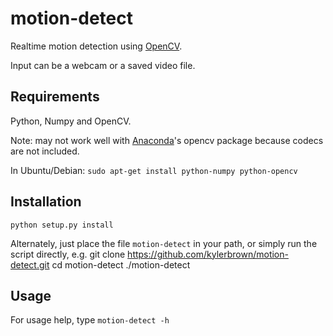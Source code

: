 # motion-detect

Realtime motion detection using [OpenCV](http://opencv.org/).

Input can be a webcam or a saved video file.

## Requirements
Python, Numpy and OpenCV.

Note: may not work well with [Anaconda](https://store.continuum.io/cshop/anaconda/)'s opencv package because
codecs are not included.

In Ubuntu/Debian:
`sudo apt-get install python-numpy python-opencv`


## Installation

`python setup.py install`

Alternately, just place the file `motion-detect` in your path, or simply run the script directly, e.g.
    git clone https://github.com/kylerbrown/motion-detect.git
	cd motion-detect
	./motion-detect


## Usage
For usage help, type `motion-detect -h`
